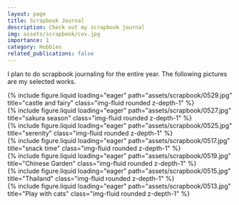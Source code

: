 ```yaml
---
layout: page
title: Scrapbook Journal
description: Check out my scrapbook journal
img: assets/scrapbook/cov.jpg
importance: 1
category: Hobbies
related_publications: false
---
```


I plan to do scrapbook journaling for the entire year. The following pictures are my selected works.



<div class="row">
    <div class="col-sm-6 mt-3 mt-md-0">
        {% include figure.liquid loading="eager" path="assets/scrapbook/0529.jpg" title="castle and fairy" class="img-fluid rounded z-depth-1" %}
    </div>
    <div class="col-sm-6 mt-3 mt-md-0">
        {% include figure.liquid loading="eager" path="assets/scrapbook/0527.jpg" title="sakura season" class="img-fluid rounded z-depth-1" %}
    </div>
</div>

<div class="row">
    <div class="col-sm-6 mt-3 mt-md-0">
        {% include figure.liquid loading="eager" path="assets/scrapbook/0525.jpg" title="serenity" class="img-fluid rounded z-depth-1" %}
    </div>
    <div class="col-sm-6 mt-3 mt-md-0">
        {% include figure.liquid loading="eager" path="assets/scrapbook/0517.jpg" title="snack time" class="img-fluid rounded z-depth-1" %}
    </div>
</div>

<div class="row">
    <div class="col-sm mt-3 mt-md-0">
        {% include figure.liquid loading="eager" path="assets/scrapbook/0519.jpg" title="Chinese Garden" class="img-fluid rounded z-depth-1" %}
    </div>
</div>


<div class="row">
    <div class="col-sm-6 mt-3 mt-md-0">
        {% include figure.liquid loading="eager" path="assets/scrapbook/0515.jpg" title="Thailand" class="img-fluid rounded z-depth-1" %}
    </div>
    <div class="col-sm-6 mt-3 mt-md-0">
        {% include figure.liquid loading="eager" path="assets/scrapbook/0513.jpg" title="Play with cats" class="img-fluid rounded z-depth-1" %}
    </div>
</div>



